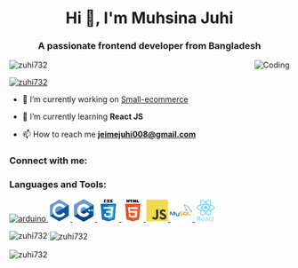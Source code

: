 <h1 align="center">Hi 👋, I'm Muhsina Juhi</h1>
<h3 align="center">A passionate frontend developer from Bangladesh</h3>

<img align="right" src="h[ttps://komarev.com/ghpvc/?username=zuhi732&label=Profile%20views&color=0e75b6&style=flat](https://th.bing.com/th?id=OIP.qdAW1TjCN57h1lbuuzvchgHaFj&w=288&h=216&c=8&rs=1&qlt=90&o=6&dpr=1.5&pid=3.1&rm=2)" alt="Coding" />

<p align="left"> <img src="https://komarev.com/ghpvc/?username=zuhi732&label=Profile%20views&color=0e75b6&style=flat" alt="zuhi732" /> </p>

<p align="left"> <a href="https://github.com/ryo-ma/github-profile-trophy"><img src="https://github-profile-trophy.vercel.app/?username=zuhi732" alt="zuhi732" /></a> </p>

- 🔭 I’m currently working on [Small-ecommerce](https://github.com/koli-pal/Small-ecommerce)

- 🌱 I’m currently learning **React JS**

- 📫 How to reach me **jeimejuhi008@gmail.com**

<h3 align="left">Connect with me:</h3>
<p align="left">
</p>

<h3 align="left">Languages and Tools:</h3>
<p align="left"> <a href="https://www.arduino.cc/" target="_blank" rel="noreferrer"> <img src="https://cdn.worldvectorlogo.com/logos/arduino-1.svg" alt="arduino" width="40" height="40"/> </a> <a href="https://www.cprogramming.com/" target="_blank" rel="noreferrer"> <img src="https://raw.githubusercontent.com/devicons/devicon/master/icons/c/c-original.svg" alt="c" width="40" height="40"/> </a> <a href="https://www.w3schools.com/cpp/" target="_blank" rel="noreferrer"> <img src="https://raw.githubusercontent.com/devicons/devicon/master/icons/cplusplus/cplusplus-original.svg" alt="cplusplus" width="40" height="40"/> </a> <a href="https://www.w3schools.com/css/" target="_blank" rel="noreferrer"> <img src="https://raw.githubusercontent.com/devicons/devicon/master/icons/css3/css3-original-wordmark.svg" alt="css3" width="40" height="40"/> </a> <a href="https://www.w3.org/html/" target="_blank" rel="noreferrer"> <img src="https://raw.githubusercontent.com/devicons/devicon/master/icons/html5/html5-original-wordmark.svg" alt="html5" width="40" height="40"/> </a> <a href="https://developer.mozilla.org/en-US/docs/Web/JavaScript" target="_blank" rel="noreferrer"> <img src="https://raw.githubusercontent.com/devicons/devicon/master/icons/javascript/javascript-original.svg" alt="javascript" width="40" height="40"/> </a> <a href="https://www.mysql.com/" target="_blank" rel="noreferrer"> <img src="https://raw.githubusercontent.com/devicons/devicon/master/icons/mysql/mysql-original-wordmark.svg" alt="mysql" width="40" height="40"/> </a> <a href="https://reactjs.org/" target="_blank" rel="noreferrer"> <img src="https://raw.githubusercontent.com/devicons/devicon/master/icons/react/react-original-wordmark.svg" alt="react" width="40" height="40"/> </a> </p>

<p><img align="left" src="https://github-readme-stats.vercel.app/api/top-langs?username=zuhi732&show_icons=true&locale=en&layout=compact" alt="zuhi732" /></p>

<p>&nbsp;<img align="center" src="https://github-readme-stats.vercel.app/api?username=zuhi732&show_icons=true&locale=en" alt="zuhi732" /></p>

<p><img align="center" src="https://github-readme-streak-stats.herokuapp.com/?user=zuhi732&" alt="zuhi732" /></p>
